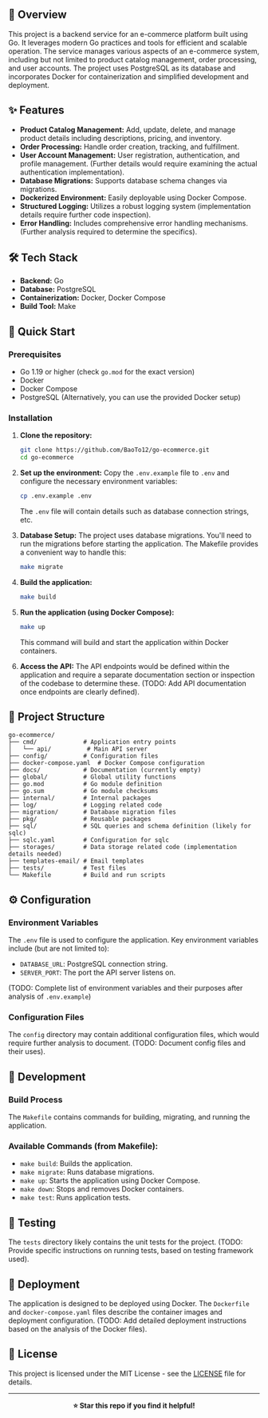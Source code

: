 

</div>

## 📖 Overview

This project is a backend service for an e-commerce platform built using Go.  It leverages modern Go practices and tools for efficient and scalable operation.  The service manages various aspects of an e-commerce system, including but not limited to product catalog management, order processing, and user accounts.  The project uses PostgreSQL as its database and incorporates Docker for containerization and simplified development and deployment.


## ✨ Features

- **Product Catalog Management:**  Add, update, delete, and manage product details including descriptions, pricing, and inventory.
- **Order Processing:**  Handle order creation, tracking, and fulfillment.
- **User Account Management:**  User registration, authentication, and profile management.  (Further details would require examining the actual authentication implementation).
- **Database Migrations:**  Supports database schema changes via migrations.
- **Dockerized Environment:** Easily deployable using Docker Compose.
- **Structured Logging:**  Utilizes a robust logging system (implementation details require further code inspection).
- **Error Handling:** Includes comprehensive error handling mechanisms. (Further analysis required to determine the specifics).



## 🛠️ Tech Stack

- **Backend:** Go
- **Database:** PostgreSQL
- **Containerization:** Docker, Docker Compose
- **Build Tool:** Make


## 🚀 Quick Start

### Prerequisites

- Go 1.19 or higher (check `go.mod` for the exact version)
- Docker
- Docker Compose
- PostgreSQL (Alternatively, you can use the provided Docker setup)

### Installation

1. **Clone the repository:**
   ```bash
   git clone https://github.com/BaoTo12/go-ecommerce.git
   cd go-ecommerce
   ```

2. **Set up the environment:**
   Copy the `.env.example` file to `.env` and configure the necessary environment variables:
    ```bash
    cp .env.example .env
    ```
   The `.env` file will contain details such as database connection strings, etc.


3. **Database Setup:**
   The project uses database migrations.  You'll need to run the migrations before starting the application.  The Makefile provides a convenient way to handle this:

    ```bash
    make migrate
    ```

4. **Build the application:**
    ```bash
    make build
    ```

5. **Run the application (using Docker Compose):**
   ```bash
   make up
   ```
   This command will build and start the application within Docker containers.


6. **Access the API:**
   The API endpoints would be defined within the application and require a separate documentation section or inspection of the codebase to determine these.  (TODO: Add API documentation once endpoints are clearly defined).


## 📁 Project Structure

```
go-ecommerce/
├── cmd/             # Application entry points
│   └── api/          # Main API server
├── config/          # Configuration files
├── docker-compose.yaml  # Docker Compose configuration
├── docs/            # Documentation (currently empty)
├── global/          # Global utility functions
├── go.mod           # Go module definition
├── go.sum           # Go module checksums
├── internal/        # Internal packages
├── log/             # Logging related code
├── migration/       # Database migration files
├── pkg/             # Reusable packages
├── sql/             # SQL queries and schema definition (likely for sqlc)
├── sqlc.yaml        # Configuration for sqlc
├── storages/        # Data storage related code (implementation details needed)
├── templates-email/ # Email templates
├── tests/           # Test files
└── Makefile         # Build and run scripts
```


## ⚙️ Configuration

### Environment Variables

The `.env` file is used to configure the application. Key environment variables include (but are not limited to):

- `DATABASE_URL`: PostgreSQL connection string.
- `SERVER_PORT`: The port the API server listens on.

(TODO: Complete list of environment variables and their purposes after analysis of `.env.example`)

### Configuration Files

The `config` directory may contain additional configuration files, which would require further analysis to document. (TODO: Document config files and their uses).

## 🔧 Development

### Build Process

The `Makefile` contains commands for building, migrating, and running the application.

### Available Commands (from Makefile):

- `make build`: Builds the application.
- `make migrate`: Runs database migrations.
- `make up`: Starts the application using Docker Compose.
- `make down`: Stops and removes Docker containers.
- `make test`: Runs application tests.


## 🧪 Testing

The `tests` directory likely contains the unit tests for the project. (TODO: Provide specific instructions on running tests, based on testing framework used).

## 🚀 Deployment

The application is designed to be deployed using Docker.  The `Dockerfile` and `docker-compose.yaml` files describe the container images and deployment configuration. (TODO: Add detailed deployment instructions based on the analysis of the Docker files).



## 📄 License

This project is licensed under the MIT License - see the [LICENSE](LICENSE) file for details.

---

<div align="center">

**⭐ Star this repo if you find it helpful!**

</div>